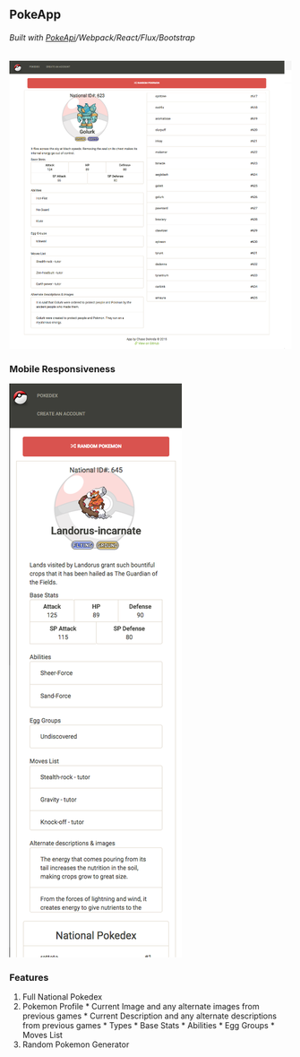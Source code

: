 ## PokeApp 
###### Built with [PokeApi](http://pokeapi.co/)/Webpack/React/Flux/Bootstrap
![](https://github.com/chasedeanda/PokeApp/blob/master/app/assets/images/Desktop-2.png)

### Mobile Responsiveness
![](https://github.com/chasedeanda/PokeApp/blob/master/app/assets/images/Mobile-View.png)

### Features
  1. Full National Pokedex
  2. Pokemon Profile
    * Current Image and any alternate images from previous games
    * Current Description and any alternate descriptions from previous games
    * Types
    * Base Stats
    * Abilities
    * Egg Groups
    * Moves List
  3. Random Pokemon Generator

